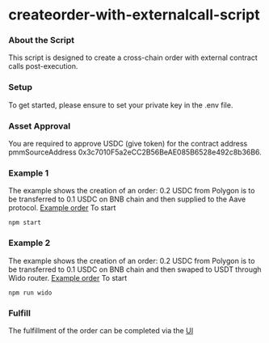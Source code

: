 # createorder-with-externalcall-script

### About the Script
This script is designed to create a cross-chain order with external contract calls post-execution.

### Setup
To get started, please ensure to set your private key in the .env file.

### Asset Approval
You are required to approve USDC (give token) for the contract address pmmSourceAddress 0x3c7010F5a2eCC2B56BeAE085B6528e492c8b36B6.

### Example 1
The example shows the creation of an order:
0.2 USDC from Polygon is to be transferred to 0.1 USDC on BNB chain and then supplied to the Aave protocol.
[Example order](https://test-external-call-auto.debridge.io/order?orderId=0xd44b7f996f4175ff18d8d142bc5d3052edd842904b4fcbf9fe36dfd498d51aa4)
To start
```
npm start
```

### Example 2
The example shows the creation of an order:
0.2 USDC from Polygon is to be transferred to 0.1 USDC on BNB chain and then swaped to USDT through Wido router.
[Example order](https://test-external-call-auto.debridge.io/order?orderId=0x44e202d1ff5d9c6ce962ebce812ca883cde6e9d6ca5e1299c019d303988a9408)
To start
```
npm run wido
```

### Fulfill
The fulfillment of the order can be completed via the [UI](https://test-external-call-auto.debridge.io/orders)
